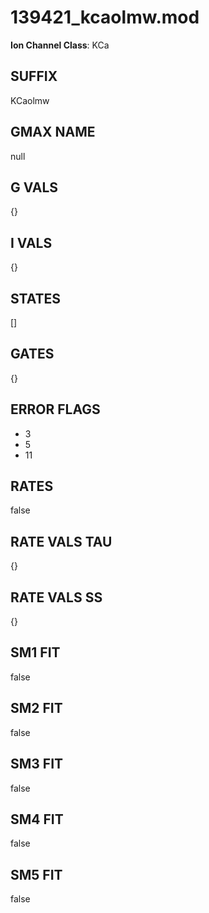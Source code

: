 # 139421_kcaolmw.mod

**Ion Channel Class**: KCa

## SUFFIX

KCaolmw

## GMAX NAME

null

## G VALS

{}

## I VALS

{}

## STATES

[]

## GATES

{}

## ERROR FLAGS

- 3
- 5
- 11

## RATES

false

## RATE VALS TAU

{}

## RATE VALS SS

{}

## SM1 FIT

false

## SM2 FIT

false

## SM3 FIT

false

## SM4 FIT

false

## SM5 FIT

false
